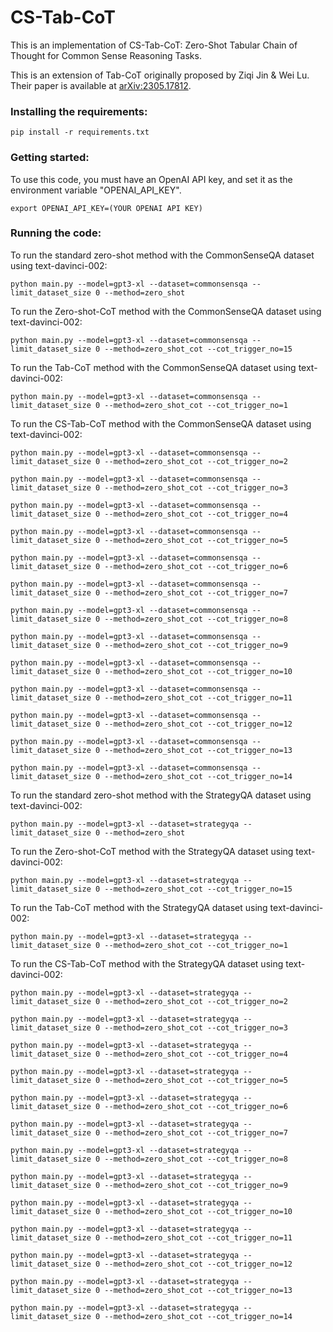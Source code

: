 # CS-Tab-CoT

This is an implementation of CS-Tab-CoT: Zero-Shot Tabular Chain of Thought for Common Sense Reasoning Tasks.

This is an extension of Tab-CoT originally proposed by Ziqi Jin & Wei Lu. Their paper is available at [arXiv:2305.17812](https://arxiv.org/abs/2305.17812).

### Installing the requirements:
```
pip install -r requirements.txt
```

### Getting started:
To use this code, you must have an OpenAI API key, and set it as the environment variable "OPENAI_API_KEY".
```
export OPENAI_API_KEY=(YOUR OPENAI API KEY)
```

### Running the code:
To run the standard zero-shot method with the CommonSenseQA dataset using text-davinci-002:
```
python main.py --model=gpt3-xl --dataset=commonsensqa --limit_dataset_size 0 --method=zero_shot
```
To run the Zero-shot-CoT method with the CommonSenseQA dataset using text-davinci-002:
```
python main.py --model=gpt3-xl --dataset=commonsensqa --limit_dataset_size 0 --method=zero_shot_cot --cot_trigger_no=15
```
To run the Tab-CoT method with the CommonSenseQA dataset using text-davinci-002:
```
python main.py --model=gpt3-xl --dataset=commonsensqa --limit_dataset_size 0 --method=zero_shot_cot --cot_trigger_no=1
```
To run the CS-Tab-CoT method with the CommonSenseQA dataset using text-davinci-002:
```
python main.py --model=gpt3-xl --dataset=commonsensqa --limit_dataset_size 0 --method=zero_shot_cot --cot_trigger_no=2
```
```
python main.py --model=gpt3-xl --dataset=commonsensqa --limit_dataset_size 0 --method=zero_shot_cot --cot_trigger_no=3
```
```
python main.py --model=gpt3-xl --dataset=commonsensqa --limit_dataset_size 0 --method=zero_shot_cot --cot_trigger_no=4
```
```
python main.py --model=gpt3-xl --dataset=commonsensqa --limit_dataset_size 0 --method=zero_shot_cot --cot_trigger_no=5
```
```
python main.py --model=gpt3-xl --dataset=commonsensqa --limit_dataset_size 0 --method=zero_shot_cot --cot_trigger_no=6
```
```
python main.py --model=gpt3-xl --dataset=commonsensqa --limit_dataset_size 0 --method=zero_shot_cot --cot_trigger_no=7
```
```
python main.py --model=gpt3-xl --dataset=commonsensqa --limit_dataset_size 0 --method=zero_shot_cot --cot_trigger_no=8
```
```
python main.py --model=gpt3-xl --dataset=commonsensqa --limit_dataset_size 0 --method=zero_shot_cot --cot_trigger_no=9
```
```
python main.py --model=gpt3-xl --dataset=commonsensqa --limit_dataset_size 0 --method=zero_shot_cot --cot_trigger_no=10
```
```
python main.py --model=gpt3-xl --dataset=commonsensqa --limit_dataset_size 0 --method=zero_shot_cot --cot_trigger_no=11
```
```
python main.py --model=gpt3-xl --dataset=commonsensqa --limit_dataset_size 0 --method=zero_shot_cot --cot_trigger_no=12
```
```
python main.py --model=gpt3-xl --dataset=commonsensqa --limit_dataset_size 0 --method=zero_shot_cot --cot_trigger_no=13
```
```
python main.py --model=gpt3-xl --dataset=commonsensqa --limit_dataset_size 0 --method=zero_shot_cot --cot_trigger_no=14
```
To run the standard zero-shot method with the StrategyQA dataset using text-davinci-002:
```
python main.py --model=gpt3-xl --dataset=strategyqa --limit_dataset_size 0 --method=zero_shot
```
To run the Zero-shot-CoT method with the StrategyQA dataset using text-davinci-002:
```
python main.py --model=gpt3-xl --dataset=strategyqa --limit_dataset_size 0 --method=zero_shot_cot --cot_trigger_no=15
```
To run the Tab-CoT method with the StrategyQA dataset using text-davinci-002:
```
python main.py --model=gpt3-xl --dataset=strategyqa --limit_dataset_size 0 --method=zero_shot_cot --cot_trigger_no=1
```
To run the CS-Tab-CoT method with the StrategyQA dataset using text-davinci-002:
```
python main.py --model=gpt3-xl --dataset=strategyqa --limit_dataset_size 0 --method=zero_shot_cot --cot_trigger_no=2
```
```
python main.py --model=gpt3-xl --dataset=strategyqa --limit_dataset_size 0 --method=zero_shot_cot --cot_trigger_no=3
```
```
python main.py --model=gpt3-xl --dataset=strategyqa --limit_dataset_size 0 --method=zero_shot_cot --cot_trigger_no=4
```
```
python main.py --model=gpt3-xl --dataset=strategyqa --limit_dataset_size 0 --method=zero_shot_cot --cot_trigger_no=5
```
```
python main.py --model=gpt3-xl --dataset=strategyqa --limit_dataset_size 0 --method=zero_shot_cot --cot_trigger_no=6
```
```
python main.py --model=gpt3-xl --dataset=strategyqa --limit_dataset_size 0 --method=zero_shot_cot --cot_trigger_no=7
```
```
python main.py --model=gpt3-xl --dataset=strategyqa --limit_dataset_size 0 --method=zero_shot_cot --cot_trigger_no=8
```
```
python main.py --model=gpt3-xl --dataset=strategyqa --limit_dataset_size 0 --method=zero_shot_cot --cot_trigger_no=9
```
```
python main.py --model=gpt3-xl --dataset=strategyqa --limit_dataset_size 0 --method=zero_shot_cot --cot_trigger_no=10
```
```
python main.py --model=gpt3-xl --dataset=strategyqa --limit_dataset_size 0 --method=zero_shot_cot --cot_trigger_no=11
```
```
python main.py --model=gpt3-xl --dataset=strategyqa --limit_dataset_size 0 --method=zero_shot_cot --cot_trigger_no=12
```
```
python main.py --model=gpt3-xl --dataset=strategyqa --limit_dataset_size 0 --method=zero_shot_cot --cot_trigger_no=13
```
```
python main.py --model=gpt3-xl --dataset=strategyqa --limit_dataset_size 0 --method=zero_shot_cot --cot_trigger_no=14
```